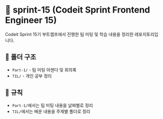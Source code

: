 # 🏃 sprint-15 (Codeit Sprint Frontend Engineer 15)
Codeit Sprint 15기 부트캠프에서 진행한 팀 미팅 및 학습 내용을 정리한 레포지토리입니다.

## 📂 폴더 구조
- `Part-1/` - 팀 미팅 아젠다 및 회의록
- `TIL/` - 개인 공부 정리

## 📜 규칙
- `Part-1/`에서는 팀 미팅 내용을 날짜별로 정리
- `TIL/`에서는 배운 내용을 주제별 폴더로 정리